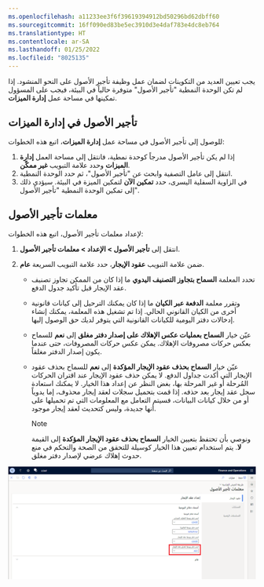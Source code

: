 ```yaml
---
ms.openlocfilehash: a11233ee3f6f39619394912bd50296bd62dbff60
ms.sourcegitcommit: 16ff090ed83be5ec3910d3e4daf783e4dc8eb764
ms.translationtype: HT
ms.contentlocale: ar-SA
ms.lasthandoff: 01/25/2022
ms.locfileid: "8025135"
---
```

يجب تعيين العديد من التكوينات لضمان عمل وظيفة تأجير الأصول على النحو المنشود. إذا لم تكن الوحدة النمطية "تأجير الأصول" متوفرة حالياً في البيئة، فيجب على المسؤول تمكينها في مساحة عمل **إدارة الميزات**. 

## <a name="asset-leasing-in-feature-management"></a>تأجير الأصول في إدارة الميزات

للوصول إلى تأجير الأصول في مساحة عمل **إدارة الميزات**، اتبع هذه الخطوات:

1.  إذا لم يكن تأجير الأصول مدرجاً كوحدة نمطية، فانتقل إلى مساحة العمل **إدارة الميزات** وحدد علامة التبويب **غير ممكّن**. 
2.  انتقل إلى عامل التصفية وابحث عن "تأجير الأصول"، ثم حدد الوحدة النمطية.
3.  في الزاوية السفلية اليسرى، حدد **تمكين الآن** لتمكين الميزة في البيئة. سيؤدي ذلك إلى تمكين الوحدة النمطية "تأجير الأصول".  

## <a name="asset-leasing-parameters"></a>معلمات تأجير الأصول

لإعداد معلمات تأجير الأصول‬، اتبع هذه الخطوات:

1.  انتقل إلى **تأجير الأصول > الإعداد > معلمات تأجير الأصول**.
2.  ضمن علامة التبويب **عقود الإيجار**، حدد علامة التبويب السريعة **عام**.

    - تحدد المعلمة **السماح بتجاوز التصنيف اليدوي** ما إذا كان من الممكن تجاوز تصنيف عقد الإيجار قبل تأكيد جدول الدفع.

    - وتقرر معلمة **الدفعة عبر الكيان** ما إذا كان يمكنك الترحيل إلى كيانات قانونية أخرى من الكيان القانوني الحالي. إذا تم تشغيل هذه المعلمة، يمكنك إنشاء إدخالات دفتر اليومية للكيانات القانونية التي يتوفر لديك حق الوصول إليها.

    - عيّن خيار **السماح بعمليات عكس الإهلاك على إصدار دفتر مغلق** إلى **نعم** للسماح بعكس حركات مصروفات الإهلاك. يمكن عكس حركات المصروفات، حتى عندما يكون إصدار الدفتر مغلقاً.

    - عيّن خيار **السماح بحذف عقود الإيجار المؤكدة** إلى **نعم** للسماح بحذف عقود الإيجار التي أكدت جداول الدفع. لا يمكن حذف عقود الإيجار عند اقتران الحركات المُرحلة أو غير المرحلة بها، بغض النظر عن إعداد هذا الخيار. لا يمكنك استعادة سجل عقد إيجار بعد حذفه. إذا قمت بتحميل سجلات لعقد إيجار محذوف، إما يدوياً أو من خلال كيانات البيانات، فسيتم التعامل مع المعلومات التي تم تحميلها على أنها جديدة، وليس كتحديث لعقد إيجار موجود. 

        > [!NOTE]
        > ونوصي بأن تحتفظ بتعيين الخيار **السماح بحذف عقود الإيجار المؤكدة** إلى القيمة **لا**. يتم استخدام تعيين هذا الخيار كوسيلة للتحقق من الصحة والتحكم في منع حدوث إهلاك عرضي لإصدار دفتر مغلق.

![لقطة شاشة لصفحة معلمات "تأجير الأصول".](../media/asset-leasing-parameters.png)

